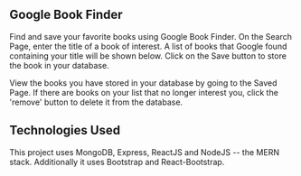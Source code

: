 ## Google Book Finder

Find and save your favorite books using Google Book Finder. On the Search Page, enter the title of a book of interest. A list of books that Google found containing your title will be shown below.  Click on the Save button to store the book in your database. 

View the books you have stored in your database by going to the Saved Page. If there are books on your list that no longer interest you, click the 'remove' button to delete it from the database.

## Technologies Used
This project uses MongoDB, Express, ReactJS and NodeJS -- the MERN stack. Additionally it uses Bootstrap and React-Bootstrap.